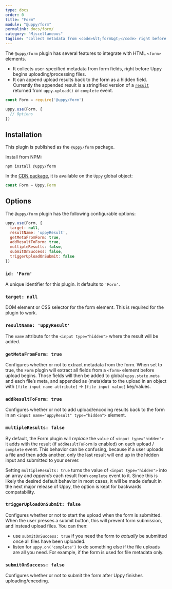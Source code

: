 ```yaml
---
type: docs
order: 0
title: "Form"
module: "@uppy/form"
permalink: docs/form/
category: "Miscellaneous"
tagline: "collect metadata from <code>&lt;form&gt;</code> right before the Uppy upload, then optionally append results back to the form"
---
```


The `@uppy/form` plugin has several features to integrate with HTML `<form>` elements.

- It collects user-specified metadata from form fields, right before Uppy begins uploading/processing files.
- It can append upload results back to the form as a hidden field. Currently the appended result is a stringified version of a [`result`](/docs/uppy/#uppy-upload) returned from `uppy.upload()` or `complete` event.

```js
const Form = require('@uppy/form')

uppy.use(Form, {
  // Options
})
```

## Installation

This plugin is published as the `@uppy/form` package.

Install from NPM:

```shell
npm install @uppy/form
```

In the [CDN package](/docs/#With-a-script-tag), it is available on the `Uppy` global object:

```js
const Form = Uppy.Form
```

## Options

The `@uppy/form` plugin has the following configurable options:

```js
uppy.use(Form, {
  target: null,
  resultName: 'uppyResult',
  getMetaFromForm: true,
  addResultToForm: true,
  multipleResults: false,
  submitOnSuccess: false,
  triggerUploadOnSubmit: false
})
```

### `id: 'Form'`

A unique identifier for this plugin. It defaults to `'Form'`.

### `target: null`

DOM element or CSS selector for the form element. This is required for the plugin to work.

### `resultName: 'uppyResult'`

The `name` attribute for the `<input type="hidden">` where the result will be added.

### `getMetaFromForm: true`

Configures whether or not to extract metadata from the form. When set to true, the `Form` plugin will extract all fields from a `<form>` element before upload begins. Those fields will then be added to global `uppy.state.meta` and each file’s meta, and appended as (meta)data to the upload in an object with `[file input name attribute]` -> `[file input value]` key/values.

### `addResultToForm: true`

Configures whether or not to add upload/encoding results back to the form in an `<input name="uppyResult" type="hidden">` element.

### `multipleResults: false`

By default, the Form plugin will _replace_ the `value` of `<input type="hidden">` it adds with the result (if `addResultToForm` is enabled) on each upload / `complete` event. This behavior can be confusing, because if a user uploads a file and then adds another, only the last result will end up in the hidden input and submitted to your server.

Setting `multipleResults: true` turns the value of `<input type="hidden">` into an array and _appends_ each result from `complete` event to it. Since this is likely the desired default behavior in most cases, it will be made default in the next major release of Uppy, the option is kept for backwards compatability.

### `triggerUploadOnSubmit: false`

Configures whether or not to start the upload when the form is submitted. When the user presses a submit button, this will prevent form submission, and instead upload files. You can then:

- use `submitOnSuccess: true` if you need the form to _actually_ be submitted once all files have been uploaded.
- listen for `uppy.on('complete')` to do something else if the file uploads are all you need. For example, if the form is used for file metadata only.

### `submitOnSuccess: false`

Configures whether or not to submit the form after Uppy finishes uploading/encoding.
